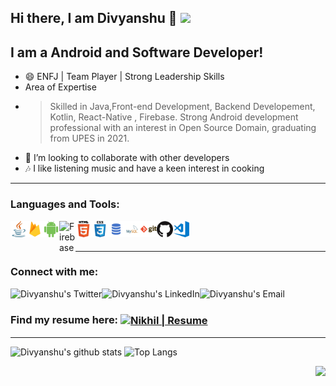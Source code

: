 
### <h2>  Hi there, I am Divyanshu 👋 <img src="https://media.giphy.com/media/mGcNjsfWAjY5AEZNw6/giphy.gif" width="50"></h2>


## I am a Android and Software Developer!
- 😄 ENFJ | Team Player | Strong Leadership Skills
- Area of Expertise
- > Skilled in Java,Front-end Development, Backend Developement, Kotlin, React-Native , Firebase. Strong Android development professional with an interest in Open Source Domain,
graduating from UPES in 2021. 
- 👯 I’m looking to collaborate with other developers
- 🎶 I like listening music and have a keen interest in cooking
------------------------------

### Languages and Tools:

<img align="left" alt="Java" width="26px" src="https://raw.githubusercontent.com/github/explore/80688e429a7d4ef2fca1e82350fe8e3517d3494d/topics/java/java.png" />
<img align="left" alt="Firebase" width="26px" src="https://raw.githubusercontent.com/github/explore/80688e429a7d4ef2fca1e82350fe8e3517d3494d/topics/firebase/firebase.png" />
<img align="left" alt="Firebase" width="26px" src="https://raw.githubusercontent.com/github/explore/80688e429a7d4ef2fca1e82350fe8e3517d3494d/topics/android/android.png" />
<img align="left" alt="Firebase" width="26px" src="https://is4-ssl.mzstatic.com/image/thumb/Purple114/v4/1a/75/18/1a7518c2-aad2-7ce3-28f7-22b526384ff0/AppIcon-0-2x-4-0-85-220.png/230x0w.png" />
<img align="left" alt="HTML5" width="26px" src="https://raw.githubusercontent.com/github/explore/80688e429a7d4ef2fca1e82350fe8e3517d3494d/topics/html/html.png" />
<img align="left" alt="CSS3" width="26px" src="https://raw.githubusercontent.com/github/explore/80688e429a7d4ef2fca1e82350fe8e3517d3494d/topics/css/css.png" />
<img align="left" alt="SQL" width="26px" src="https://raw.githubusercontent.com/github/explore/80688e429a7d4ef2fca1e82350fe8e3517d3494d/topics/sql/sql.png" />
<img align="left" alt="MySQL" width="26px" src="https://raw.githubusercontent.com/github/explore/80688e429a7d4ef2fca1e82350fe8e3517d3494d/topics/mysql/mysql.png" />
<img align="left" alt="Git" width="26px" src="https://raw.githubusercontent.com/github/explore/80688e429a7d4ef2fca1e82350fe8e3517d3494d/topics/git/git.png" />
<img align="left" alt="GitHub" width="26px" src="https://raw.githubusercontent.com/github/explore/78df643247d429f6cc873026c0622819ad797942/topics/github/github.png" />
<img align="left" alt="Visual Studio Code" width="26px" src="https://raw.githubusercontent.com/github/explore/80688e429a7d4ef2fca1e82350fe8e3517d3494d/topics/visual-studio-code/visual-studio-code.png" />

<br />
<br />

------------------------------

### Connect with me:
<a href="https://twitter.com/8divyanshugupta">
  <img align="left" alt="Divyanshu's Twitter" src="https://img.icons8.com/bubbles/50/000000/twitter.png"/>
</a>

<a href=" https://www.linkedin.com/in/divyanshu-gupta-97b0a1193/">
  <img align="left" alt="Divyanshu's LinkedIn" src="https://img.icons8.com/bubbles/50/000000/linkedin.png"/>
</a>
<a href="mailto:divyanshuguptaososofficial@gmail.com">
  <img align="left" alt="Divyanshu's Email" src="https://img.icons8.com/bubbles/50/000000/gmail.png"/>
</a>
<br />

### Find my resume here: [<img align="center" alt="Nikhil | Resume" width="22px" src="https://amritfoundationofindia.in/wp-content/uploads/2018/08/download-logo.png" />][Resume]

------------------------------
![Divyanshu's github stats](https://github-readme-stats.vercel.app/api?username=divyanshuguptaososofficial&show_icons=true&theme=dark)
![Top Langs](https://github-readme-stats.vercel.app/api/top-langs/?username=divyanshuguptaososofficial&layout=compact&theme=dark)

<img align="right" src="https://komarev.com/ghpvc/?username=divyanshuguptaososofficial&color=blue">

[twitter]: https://twitter.com/8divyanshugupta
[instagram]: https://www.instagram.com/divyaanshu__gupta/
[linkedin]: https://www.linkedin.com/in/divyanshu-gupta-97b0a1193/
[Resume]: https://drive.google.com/file/d/12650_O5iR6m_wpFnAsnz5kRcn8EKadH9/view?usp=sharing

